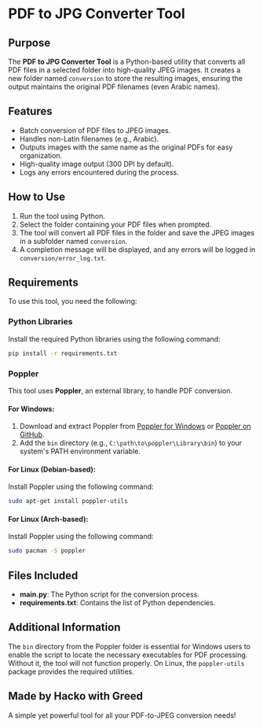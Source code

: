 # PDF to JPG Converter Tool

## Purpose
The **PDF to JPG Converter Tool** is a Python-based utility that converts all PDF files in a selected folder into high-quality JPEG images. It creates a new folder named `conversion` to store the resulting images, ensuring the output maintains the original PDF filenames (even Arabic names).

## Features
- Batch conversion of PDF files to JPEG images.
- Handles non-Latin filenames (e.g., Arabic).
- Outputs images with the same name as the original PDFs for easy organization.
- High-quality image output (300 DPI by default).
- Logs any errors encountered during the process.

## How to Use
1. Run the tool using Python.
2. Select the folder containing your PDF files when prompted.
3. The tool will convert all PDF files in the folder and save the JPEG images in a subfolder named `conversion`.
4. A completion message will be displayed, and any errors will be logged in `conversion/error_log.txt`.

## Requirements
To use this tool, you need the following:

### Python Libraries
Install the required Python libraries using the following command:
```bash
pip install -r requirements.txt
```

### Poppler
This tool uses **Poppler**, an external library, to handle PDF conversion.

#### For Windows:
1. Download and extract Poppler from [Poppler for Windows](http://blog.alivate.com.au/poppler-windows/) or [Poppler on GitHub](https://github.com/oschwartz10612/poppler-windows).
2. Add the `bin` directory (e.g., `C:\path\to\poppler\Library\bin`) to your system's PATH environment variable.

#### For Linux (Debian-based):
Install Poppler using the following command:
```bash
sudo apt-get install poppler-utils
```

#### For Linux (Arch-based):
Install Poppler using the following command:
```bash
sudo pacman -S poppler
```

## Files Included
- **main.py**: The Python script for the conversion process.
- **requirements.txt**: Contains the list of Python dependencies.

## Additional Information
The `bin` directory from the Poppler folder is essential for Windows users to enable the script to locate the necessary executables for PDF processing. Without it, the tool will not function properly. On Linux, the `poppler-utils` package provides the required utilities.

## Made by Hacko with Greed
A simple yet powerful tool for all your PDF-to-JPEG conversion needs!